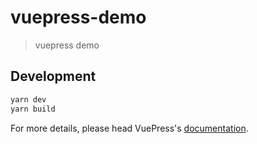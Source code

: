 # vuepress-demo

> vuepress demo

## Development

```bash
yarn dev
yarn build
```

For more details, please head VuePress's [documentation](https://v1.vuepress.vuejs.org/).

